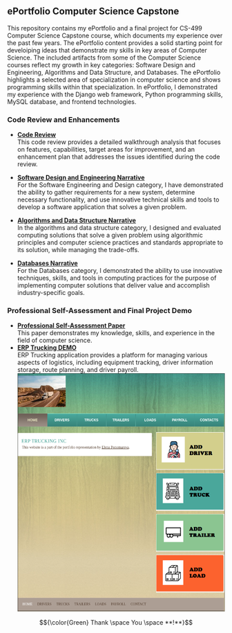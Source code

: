 ## ePortfolio Computer Science Capstone
This repository contains my ePortfolio and a final project for CS-499 Computer Science Capstone course, which documents my experience over the past few years. The ePortfolio content provides a solid starting point for develoiping ideas that demonstrate my skills in key areas of Computer Science. The included artifacts from some of the Computer Science courses reflect my growth in key categories: Software Design and Engineering, Algorithms and Data Structure, and Databases. The ePortfolio highlights a selected area of specialization in computer science and shows programming skills within that specialization. In ePortfolio, I demonstrated my experience with the Django web framework, Python programming skills, MySQL database, and frontend technologies.

### Code Review and Enhancements
+ **[Code Review](https://youtu.be/HQdmOov7jRk)** </br>
This code review provides a detailed walkthrough analysis that focuses on features, capabilities, target areas for improvement, and an enhancement plan that addresses the issues identified during the code review. </br>

+ **[Software Design and Engineering Narrative](https://github.com/Elena-R-P/ERP/blob/master/cs499/m3_2_software_design.pdf)** </br>
For the Software Engineering and Design category, I have demonstrated the ability to gather requirements for a new system, determine necessary functionality, and use innovative technical skills and tools to develop a software application that solves a given problem. </br>

+ **[Algorithms and Data Structure Narrative](https://github.com/Elena-R-P/ERP/blob/master/cs499/m4_2_algorithms.pdf)** </br>
In the algorithms and data structure category, I designed and evaluated computing solutions that solve a given problem using algorithmic principles and computer science practices and standards appropriate to its solution, while managing the trade-offs. </br>

+ **[Databases Narrative](https://github.com/Elena-R-P/ERP/blob/master/cs499/m5_2_databases.pdf)** </br>
For the Databases category, I demonstrated the ability to use innovative techniques, skills, and tools in computing practices for the purpose of implementing computer solutions that deliver value and accomplish industry-specific goals. </br>

### Professional Self-Assessment and Final Project Demo
+ **[Professional Self-Assessment Paper](https://github.com/Elena-R-P/ERP/blob/master/cs499/m7_1_paper.pdf)** </br>
This paper demonstrates my knowledge, skills, and experience in the field of computer science. </br>
+ **[ERP Trucking DEMO](https://youtu.be/Z6razfMIG1c)** </br>
ERP Trucking application provides a platform for managing various aspects of logistics, including equipment tracking, driver information storage, route planning, and driver payroll. </br>
<kbd><img src="cs499/home_screen.png" width="570" height="550"/></kbd>


$${\color{Green} Thank \space You \space **!**}$$
